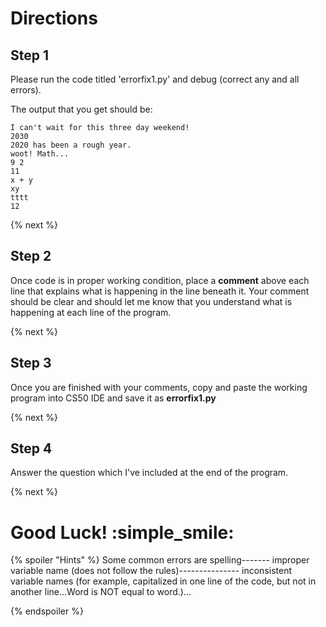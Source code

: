 # Directions

## Step 1
Please run the code titled 'errorfix1.py' and debug (correct any and all errors).

The output that you get should be:

```
I can't wait for this three day weekend!
2030
2020 has been a rough year.
woot! Math...
9 2
11
x + y
xy
tttt
12
```

{% next %}

## Step 2
Once code is in proper working condition, place a **comment** above each line that explains what is happening in the line beneath it. Your comment should be clear and should let me know that you understand what is happening at each line of the program.

{% next %}

## Step 3
Once you are finished with your comments, copy and paste the working program into CS50 IDE and save it as **errorfix1.py**

{% next %}

## Step 4
Answer the question which I've included at the end of the program.

{% next %}

# Good Luck! :simple_smile:
{% spoiler "Hints" %}
Some common errors are
spelling-------
improper variable name (does not follow the rules)---------------
inconsistent variable names (for example, capitalized in one line of the code, but not in another line...Word is NOT equal to word.)...
    
{% endspoiler %}
    
